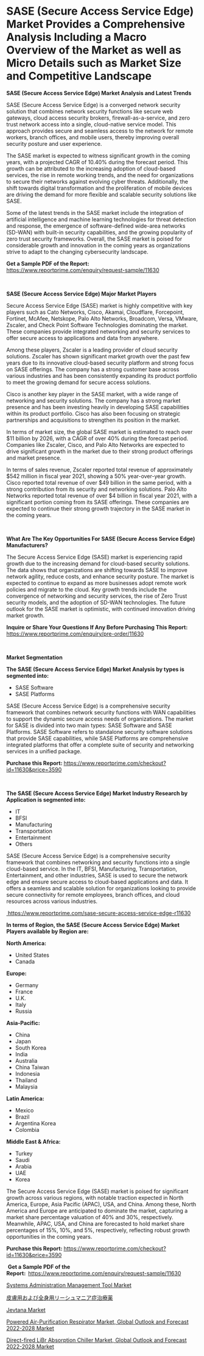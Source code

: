 <p><h1>SASE (Secure Access Service Edge) Market Provides a Comprehensive Analysis Including a Macro Overview of the Market as well as Micro Details such as Market Size and Competitive Landscape</h1></p><p><strong>SASE (Secure Access Service Edge) Market Analysis and Latest Trends</strong></p>
<p><p>SASE (Secure Access Service Edge) is a converged network security solution that combines network security functions like secure web gateways, cloud access security brokers, firewall-as-a-service, and zero trust network access into a single, cloud-native service model. This approach provides secure and seamless access to the network for remote workers, branch offices, and mobile users, thereby improving overall security posture and user experience.</p><p>The SASE market is expected to witness significant growth in the coming years, with a projected CAGR of 10.40% during the forecast period. This growth can be attributed to the increasing adoption of cloud-based services, the rise in remote working trends, and the need for organizations to secure their networks against evolving cyber threats. Additionally, the shift towards digital transformation and the proliferation of mobile devices are driving the demand for more flexible and scalable security solutions like SASE.</p><p>Some of the latest trends in the SASE market include the integration of artificial intelligence and machine learning technologies for threat detection and response, the emergence of software-defined wide-area networks (SD-WAN) with built-in security capabilities, and the growing popularity of zero trust security frameworks. Overall, the SASE market is poised for considerable growth and innovation in the coming years as organizations strive to adapt to the changing cybersecurity landscape.</p></p>
<p><strong>Get a Sample PDF of the Report:&nbsp;</strong> <a href="https://www.reportprime.com/enquiry/request-sample/11630">https://www.reportprime.com/enquiry/request-sample/11630</a></p>
<p>&nbsp;</p>
<p><strong>SASE (Secure Access Service Edge) Major Market Players</strong></p>
<p><p>Secure Access Service Edge (SASE) market is highly competitive with key players such as Cato Networks, Cisco, Akamai, Cloudflare, Forcepoint, Fortinet, McAfee, Netskope, Palo Alto Networks, Broadcom, Versa, VMware, Zscaler, and Check Point Software Technologies dominating the market. These companies provide integrated networking and security services to offer secure access to applications and data from anywhere.</p><p>Among these players, Zscaler is a leading provider of cloud security solutions. Zscaler has shown significant market growth over the past few years due to its innovative cloud-based security platform and strong focus on SASE offerings. The company has a strong customer base across various industries and has been consistently expanding its product portfolio to meet the growing demand for secure access solutions.</p><p>Cisco is another key player in the SASE market, with a wide range of networking and security solutions. The company has a strong market presence and has been investing heavily in developing SASE capabilities within its product portfolio. Cisco has also been focusing on strategic partnerships and acquisitions to strengthen its position in the market.</p><p>In terms of market size, the global SASE market is estimated to reach over $11 billion by 2026, with a CAGR of over 40% during the forecast period. Companies like Zscaler, Cisco, and Palo Alto Networks are expected to drive significant growth in the market due to their strong product offerings and market presence.</p><p>In terms of sales revenue, Zscaler reported total revenue of approximately $542 million in fiscal year 2021, showing a 50% year-over-year growth. Cisco reported total revenue of over $49 billion in the same period, with a strong contribution from its security and networking solutions. Palo Alto Networks reported total revenue of over $4 billion in fiscal year 2021, with a significant portion coming from its SASE offerings. These companies are expected to continue their strong growth trajectory in the SASE market in the coming years.</p></p>
<p>&nbsp;</p>
<p><strong>What Are The Key Opportunities For SASE (Secure Access Service Edge) Manufacturers?</strong></p>
<p><p>The Secure Access Service Edge (SASE) market is experiencing rapid growth due to the increasing demand for cloud-based security solutions. The data shows that organizations are shifting towards SASE to improve network agility, reduce costs, and enhance security posture. The market is expected to continue to expand as more businesses adopt remote work policies and migrate to the cloud. Key growth trends include the convergence of networking and security services, the rise of Zero Trust security models, and the adoption of SD-WAN technologies. The future outlook for the SASE market is optimistic, with continued innovation driving market growth.</p></p>
<p><strong>Inquire or Share Your Questions If Any Before Purchasing This Report:</strong> <a href="https://www.reportprime.com/enquiry/pre-order/11630">https://www.reportprime.com/enquiry/pre-order/11630</a></p>
<p>&nbsp;</p>
<p><strong>Market Segmentation</strong></p>
<p><strong>The SASE (Secure Access Service Edge) Market Analysis by types is segmented into:</strong></p>
<p><ul><li>SASE Software</li><li>SASE Platforms</li></ul></p>
<p><p>SASE (Secure Access Service Edge) is a comprehensive security framework that combines network security functions with WAN capabilities to support the dynamic secure access needs of organizations. The market for SASE is divided into two main types: SASE Software and SASE Platforms. SASE Software refers to standalone security software solutions that provide SASE capabilities, while SASE Platforms are comprehensive integrated platforms that offer a complete suite of security and networking services in a unified package.</p></p>
<p><strong>Purchase this Report:&nbsp;</strong><a href="https://www.reportprime.com/checkout?id=11630&price=3590">https://www.reportprime.com/checkout?id=11630&price=3590</a></p>
<p>&nbsp;</p>
<p><strong>The SASE (Secure Access Service Edge) Market Industry Research by Application is segmented into:</strong></p>
<p><ul><li>IT</li><li>BFSI</li><li>Manufacturing</li><li>Transportation</li><li>Entertainment</li><li>Others</li></ul></p>
<p><p>SASE (Secure Access Service Edge) is a comprehensive security framework that combines networking and security functions into a single cloud-based service. In the IT, BFSI, Manufacturing, Transportation, Entertainment, and other industries, SASE is used to secure the network edge and ensure secure access to cloud-based applications and data. It offers a seamless and scalable solution for organizations looking to provide secure connectivity for remote employees, branch offices, and cloud resources across various industries.</p></p>
<p><a href="https://www.reportprime.com/sase-secure-access-service-edge-r11630">&nbsp;https://www.reportprime.com/sase-secure-access-service-edge-r11630</a></p>
<p><strong>In terms of Region, the SASE (Secure Access Service Edge) Market Players available by Region are:</strong></p>
<p>
    <p> <strong> North America: </strong>
        <ul>
            <li>United States</li>
            <li>Canada</li>
        </ul>
        </p> 
    <p> <strong> Europe: </strong>
        <ul>
            <li>Germany</li>
            <li>France</li>
            <li>U.K.</li>
            <li>Italy</li>
            <li>Russia</li>
        </ul>
        </p> 
    <p> <strong> Asia-Pacific: </strong>
        <ul>
            <li>China</li>
            <li>Japan</li>
            <li>South Korea</li>
            <li>India</li>
            <li>Australia</li>
            <li>China Taiwan</li>
            <li>Indonesia</li>
            <li>Thailand</li>
            <li>Malaysia</li>
        </ul>
        </p> 
    <p> <strong> Latin America: </strong>
        <ul>
            <li>Mexico</li>
            <li>Brazil</li>
            <li>Argentina Korea</li>
            <li>Colombia</li>
        </ul>
        </p> 
    <p> <strong> Middle East & Africa: </strong>
        <ul>
            <li>Turkey</li>
            <li>Saudi</li>
            <li>Arabia</li>
            <li>UAE</li>
            <li>Korea</li>
        </ul>
    </p>
    </p>
<p><p>The Secure Access Service Edge (SASE) market is poised for significant growth across various regions, with notable traction expected in North America, Europe, Asia Pacific (APAC), USA, and China. Among these, North America and Europe are anticipated to dominate the market, capturing a market share percentage valuation of 40% and 30%, respectively. Meanwhile, APAC, USA, and China are forecasted to hold market share percentages of 15%, 10%, and 5%, respectively, reflecting robust growth opportunities in the coming years.</p></p>
<p><strong>Purchase this Report: </strong><a href="https://www.reportprime.com/checkout?id=11630&price=3590">https://www.reportprime.com/checkout?id=11630&price=3590</a></p>
<p>&nbsp;<strong>Get a Sample PDF of the Report:&nbsp;&nbsp;</strong><a href="https://www.reportprime.com/enquiry/request-sample/11630">https://www.reportprime.com/enquiry/request-sample/11630</a></p>
<p><strong></strong></p>
<p><p><a href="https://github.com/ChiragRp1/Market-Research-Report-List-6/blob/main/systems-administration-management-tool-market.md">Systems Administration Management Tool Market</a></p><p><a href="https://medium.com/@melliestracke2023/%E7%9A%AE%E8%86%9A%E3%81%8A%E3%82%88%E3%81%B3%E5%85%A8%E8%BA%AB%E6%80%A7%E3%83%AA%E3%83%BC%E3%82%B7%E3%83%A5%E3%83%9E%E3%83%8B%E3%82%A2%E7%97%87%E8%96%AC%E5%B8%82%E5%A0%B4%E3%81%AE%E3%83%88%E3%83%AC%E3%83%B3%E3%83%89-%E3%81%9D%E3%81%AE%E5%B8%82%E5%A0%B4%E3%82%BB%E3%82%B0%E3%83%A1%E3%83%B3%E3%83%86%E3%83%BC%E3%82%B7%E3%83%A7%E3%83%B3%E3%81%AE%E8%A9%B3%E7%B4%B0%E3%81%AA%E7%A0%94%E7%A9%B6%E3%81%A8%E6%96%B0%E8%88%88%E3%83%88%E3%83%AC%E3%83%B3%E3%83%89%E3%81%AE%E9%87%8D%E8%A6%81%E6%80%A7%E3%81%AE%E5%88%86%E6%9E%90-3e1b5e9a214a">皮膚用および全身用リーシュマニア症治療薬</a></p><p><a href="https://medium.com/@lynnullrich1993/jevtana-market-overview-global-market-trends-and-future-prospects-from-2024-to-2031-cca58a6ca0bb">Jevtana Market</a></p><p><a href="https://issuu.com/reportprime-2/docs/powered-air-purification-respirator_c8903e2d2d2643">Powered Air-Purification Respirator Market, Global Outlook and Forecast 2022-2028 Market</a></p><p><a href="https://issuu.com/reportprime-2/docs/direct-fired-libr-absorption-chille_871195345bac3f">Direct-fired LiBr Absorption Chiller Market, Global Outlook and Forecast 2022-2028 Market</a></p></p>